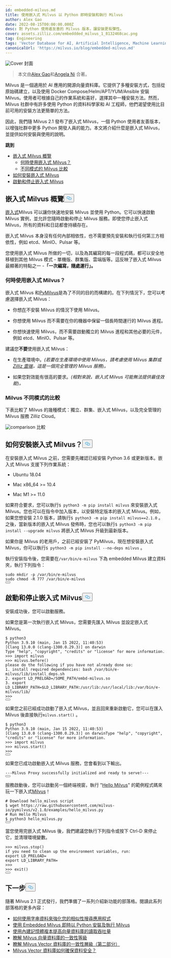 ```yaml
---
id: embedded-milvus.md
title: 使用嵌入式 Milvus 以 Python 即時安裝和執行 Milvus
author: Alex Gao
date: 2022-08-15T00:00:00.000Z
desc: 對 Python 使用者友善的 Milvus 版本，讓安裝更有彈性。
cover: assets.zilliz.com/embeddded_milvus_1_8132468cac.png
tag: Engineering
tags: 'Vector Database for AI, Artificial Intelligence, Machine Learning'
canonicalUrl: 'https://milvus.io/blog/embedded-milvus.md'
---
```

<p>
  
   <span class="img-wrapper"> <img translate="no" src="https://assets.zilliz.com/embeddded_milvus_1_8132468cac.png" alt="Cover" class="doc-image" id="cover" />
   </span> <span class="img-wrapper"> <span>封面</span> </span></p>
<blockquote>
<p>本文由<a href="https://github.com/soothing-rain/">Alex Gao</a>和<a href="https://www.linkedin.com/in/yiyun-n-2aa713163/">Angela Ni</a> 合著。</p>
</blockquote>
<p>Milvus 是一個適用於 AI 應用的開源向量資料庫。它提供了多種安裝方式，包括從原始碼建立，以及使用 Docker Compose/Helm/APT/YUM/Ansible 安裝 Milvus。使用者可根據自己的作業系統和喜好，選擇其中一種安裝方法。然而，Milvus 社群中有許多使用 Python 的資料科學家和 AI 工程師，他們渴望使用比目前可用的安裝方法更簡單的方法。</p>
<p>因此，我們隨 Milvus 2.1 發布了嵌入式 Milvus，一個 Python 使用者友善版本，以增強社群中更多 Python 開發人員的能力。本文將介紹什麼是嵌入式 Milvus，並提供如何安裝與使用的說明。</p>
<p><strong>跳到</strong></p>
<ul>
<li><a href="#An-overview-of-embedded-Milvus">嵌入式 Milvus 概覽</a><ul>
<li><a href="#When-to-use-embedded-Milvus">何時使用嵌入式 Milvus？</a></li>
<li><a href="#A-comparison-of-different-modes-of-Milvus">不同模式的 Milvus 比較</a></li>
</ul></li>
<li><a href="#How-to-install-embedded-Milvus">如何安裝嵌入式 Milvus</a></li>
<li><a href="#Start-and-stop-embedded-Milvus">啟動和停止嵌入式 Milvus</a></li>
</ul>
<h2 id="An-overview-of-embedded-Milvus" class="common-anchor-header">嵌入式 Milvus 概覽<button data-href="#An-overview-of-embedded-Milvus" class="anchor-icon" translate="no">
      <svg translate="no"
        aria-hidden="true"
        focusable="false"
        height="20"
        version="1.1"
        viewBox="0 0 16 16"
        width="16"
      >
        <path
          fill="#0092E4"
          fill-rule="evenodd"
          d="M4 9h1v1H4c-1.5 0-3-1.69-3-3.5S2.55 3 4 3h4c1.45 0 3 1.69 3 3.5 0 1.41-.91 2.72-2 3.25V8.59c.58-.45 1-1.27 1-2.09C10 5.22 8.98 4 8 4H4c-.98 0-2 1.22-2 2.5S3 9 4 9zm9-3h-1v1h1c1 0 2 1.22 2 2.5S13.98 12 13 12H9c-.98 0-2-1.22-2-2.5 0-.83.42-1.64 1-2.09V6.25c-1.09.53-2 1.84-2 3.25C6 11.31 7.55 13 9 13h4c1.45 0 3-1.69 3-3.5S14.5 6 13 6z"
        ></path>
      </svg>
    </button></h2><p><a href="https://github.com/milvus-io/embd-milvus">嵌入式</a>Milvus 可以讓你快速地安裝 Milvus 並使用 Python。它可以快速啟動 Milvus 實例，並允許您隨時啟動和停止 Milvus 服務。即使您停止嵌入式 Milvus，所有的資料和日誌都會持續存在。</p>
<p>嵌入式 Milvus 本身沒有任何內部相依性，也不需要預先安裝和執行任何第三方相依性，例如 etcd、MinIO、Pulsar 等。</p>
<p>您使用嵌入式 Milvus 所做的一切，以及為其編寫的每一段程式碼，都可以安全地移植到其他 Milvus 模式 - 單機版、群集版、雲端版等。這反映了嵌入式 Milvus 最顯著的特點之一 -<strong>「一次編寫，隨處運行」。</strong></p>
<h3 id="When-to-use-embedded-Milvus" class="common-anchor-header">何時使用嵌入式 Milvus？</h3><p>嵌入式 Milvus 和<a href="https://milvus.io/docs/v2.1.x/install-pymilvus.md">PyMilvus</a>是為了不同的目的而構建的。在下列情況下，您可以考慮選擇嵌入式 Milvus：</p>
<ul>
<li><p>你想<a href="https://milvus.io/docs/v2.1.x/install_standalone-docker.md">在</a>不安裝 Milvus 的情況下使用 Milvus。</p></li>
<li><p>你想使用 Milvus 而不需要在你的機器中保留一個長時間運行的 Milvus 進程。</p></li>
<li><p>你想快速使用 Milvus，而不需要啟動獨立的 Milvus 進程和其他必要的元件，例如 etcd、MinIO、Pulsar 等。</p></li>
</ul>
<p>建議您<strong>不要</strong>使用嵌入式 Milvus：</p>
<ul>
<li><p>在生產環境中。<em>(若要在生產環境中使用 Milvus，請考慮使用 Milvus 集群或<a href="https://zilliz.com/cloud">Zilliz 雲端</a>，這是一個完全管理的 Milvus 服務</em>)<em>。</em></p></li>
<li><p>如果您對效能有很高的要求。<em>(相對來說，嵌入式 Milvus 可能無法提供最佳效能</em>)<em>。</em></p></li>
</ul>
<h3 id="A-comparison-of-different-modes-of-Milvus" class="common-anchor-header">Milvus 不同模式的比較</h3><p>下表比較了 Milvus 的幾種模式：獨立、群集、嵌入式 Milvus，以及完全管理的 Milvus 服務 Zilliz Cloud。</p>
<p>
  
   <span class="img-wrapper"> <img translate="no" src="https://assets.zilliz.com/comparison_ebcd7c5b07.jpeg" alt="comparison" class="doc-image" id="comparison" />
   </span> <span class="img-wrapper"> <span>比較</span> </span></p>
<h2 id="How-to-install-embedded-Milvus" class="common-anchor-header">如何安裝嵌入式 Milvus？<button data-href="#How-to-install-embedded-Milvus" class="anchor-icon" translate="no">
      <svg translate="no"
        aria-hidden="true"
        focusable="false"
        height="20"
        version="1.1"
        viewBox="0 0 16 16"
        width="16"
      >
        <path
          fill="#0092E4"
          fill-rule="evenodd"
          d="M4 9h1v1H4c-1.5 0-3-1.69-3-3.5S2.55 3 4 3h4c1.45 0 3 1.69 3 3.5 0 1.41-.91 2.72-2 3.25V8.59c.58-.45 1-1.27 1-2.09C10 5.22 8.98 4 8 4H4c-.98 0-2 1.22-2 2.5S3 9 4 9zm9-3h-1v1h1c1 0 2 1.22 2 2.5S13.98 12 13 12H9c-.98 0-2-1.22-2-2.5 0-.83.42-1.64 1-2.09V6.25c-1.09.53-2 1.84-2 3.25C6 11.31 7.55 13 9 13h4c1.45 0 3-1.69 3-3.5S14.5 6 13 6z"
        ></path>
      </svg>
    </button></h2><p>在安裝嵌入式 Milvus 之前，您需要先確認已經安裝 Python 3.6 或更新版本。嵌入式 Milvus 支援下列作業系統：</p>
<ul>
<li><p>Ubuntu 18.04</p></li>
<li><p>Mac x86_64 &gt;= 10.4</p></li>
<li><p>Mac M1 &gt;= 11.0</p></li>
</ul>
<p>如果符合要求，您可以執行<code translate="no">$ python3 -m pip install milvus</code> 來安裝嵌入式 Milvus。您也可以在指令中加入版本，以安裝特定版本的嵌入式 Milvus。例如，如果您想安裝 2.1.0 版本，請執行<code translate="no">$ python3 -m pip install milvus==2.1.0</code> 。之後，當新版本的嵌入式 Milvus 發佈時，您也可以執行<code translate="no">$ python3 -m pip install --upgrade milvus</code> 將嵌入式 Milvus 升級到最新版本。</p>
<p>如果你是 Milvus 的老用戶，之前已經安裝了 PyMilvus，現在想安裝嵌入式 Milvus，你可以執行<code translate="no">$ python3 -m pip install --no-deps milvus</code> 。</p>
<p>執行安裝指令後，您需要在<code translate="no">/var/bin/e-milvus</code> 下為 embedded Milvus 建立資料夾，執行下列指令：</p>
<pre><code translate="no"><span class="hljs-built_in">sudo</span> <span class="hljs-built_in">mkdir</span> -p /var/bin/e-milvus
<span class="hljs-built_in">sudo</span> <span class="hljs-built_in">chmod</span> -R 777 /var/bin/e-milvus
<button class="copy-code-btn"></button></code></pre>
<h2 id="Start-and-stop-embedded-Milvus" class="common-anchor-header">啟動和停止嵌入式 Milvus<button data-href="#Start-and-stop-embedded-Milvus" class="anchor-icon" translate="no">
      <svg translate="no"
        aria-hidden="true"
        focusable="false"
        height="20"
        version="1.1"
        viewBox="0 0 16 16"
        width="16"
      >
        <path
          fill="#0092E4"
          fill-rule="evenodd"
          d="M4 9h1v1H4c-1.5 0-3-1.69-3-3.5S2.55 3 4 3h4c1.45 0 3 1.69 3 3.5 0 1.41-.91 2.72-2 3.25V8.59c.58-.45 1-1.27 1-2.09C10 5.22 8.98 4 8 4H4c-.98 0-2 1.22-2 2.5S3 9 4 9zm9-3h-1v1h1c1 0 2 1.22 2 2.5S13.98 12 13 12H9c-.98 0-2-1.22-2-2.5 0-.83.42-1.64 1-2.09V6.25c-1.09.53-2 1.84-2 3.25C6 11.31 7.55 13 9 13h4c1.45 0 3-1.69 3-3.5S14.5 6 13 6z"
        ></path>
      </svg>
    </button></h2><p>安裝成功後，您可以啟動服務。</p>
<p>如果您是第一次執行嵌入式 Milvus，您需要先匯入 Milvus 並設定嵌入式 Milvus。</p>
<pre><code translate="no">$ python3
Python 3.9.10 (main, Jan 15 2022, 11:40:53)
[Clang 13.0.0 (clang-1300.0.29.3)] on darwin
Type <span class="hljs-string">&quot;help&quot;</span>, <span class="hljs-string">&quot;copyright&quot;</span>, <span class="hljs-string">&quot;credits&quot;</span> or <span class="hljs-string">&quot;license&quot;</span> <span class="hljs-keyword">for</span> more information.
&gt;&gt;&gt; import milvus
&gt;&gt;&gt; milvus.before()
please <span class="hljs-keyword">do</span> the following <span class="hljs-keyword">if</span> you have not already <span class="hljs-keyword">done</span> so:
1. install required dependencies: bash /var/bin/e-milvus/lib/install_deps.sh
2. <span class="hljs-built_in">export</span> LD_PRELOAD=/SOME_PATH/embd-milvus.so
3. <span class="hljs-built_in">export</span> LD_LIBRARY_PATH=<span class="hljs-variable">$LD_LIBRARY_PATH</span>:/usr/lib:/usr/local/lib:/var/bin/e-milvus/lib/
&gt;&gt;&gt;
<button class="copy-code-btn"></button></code></pre>
<p>如果您之前已經成功啟動了嵌入式 Milvus，並且回來重新啟動它，您可以在匯入 Milvus 後直接執行<code translate="no">milvus.start()</code> 。</p>
<pre><code translate="no">$ python3
Python <span class="hljs-number">3.9</span><span class="hljs-number">.10</span> (main, Jan <span class="hljs-number">15</span> <span class="hljs-number">2022</span>, <span class="hljs-number">11</span>:<span class="hljs-number">40</span>:<span class="hljs-number">53</span>)
[Clang <span class="hljs-number">13.0</span><span class="hljs-number">.0</span> (clang-<span class="hljs-number">1300.0</span><span class="hljs-number">.29</span><span class="hljs-number">.3</span>)] on darwinType <span class="hljs-string">&quot;help&quot;</span>, <span class="hljs-string">&quot;copyright&quot;</span>, <span class="hljs-string">&quot;credits&quot;</span> <span class="hljs-keyword">or</span> <span class="hljs-string">&quot;license&quot;</span> <span class="hljs-keyword">for</span> more information.
<span class="hljs-meta">&gt;&gt;&gt; </span><span class="hljs-keyword">import</span> milvus
<span class="hljs-meta">&gt;&gt;&gt; </span>milvus.start()
&gt;&gt;&gt;
<button class="copy-code-btn"></button></code></pre>
<p>如果您已成功啟動嵌入式 Milvus 服務，您會看到以下輸出。</p>
<pre><code translate="no">---<span class="hljs-title class_">Milvus</span> <span class="hljs-title class_">Proxy</span> successfully initialized and ready to serve!---
<button class="copy-code-btn"></button></code></pre>
<p>服務啟動後，您可以啟動另一個終端視窗，執行 &quot;<a href="https://github.com/milvus-io/embd-milvus/blob/main/milvus/examples/hello_milvus.py">Hello Milvus</a>&quot; 的範例程式碼來玩一下嵌入式<a href="https://github.com/milvus-io/embd-milvus/blob/main/milvus/examples/hello_milvus.py">Milvus</a>！</p>
<pre><code translate="no"><span class="hljs-comment"># Download hello_milvus script</span>
$ wget https://raw.githubusercontent.com/milvus-io/pymilvus/v2.1.0/examples/hello_milvus.py
<span class="hljs-comment"># Run Hello Milvus </span>
$ python3 hello_milvus.py
<button class="copy-code-btn"></button></code></pre>
<p>當您使用完嵌入式 Milvus 後，我們建議您執行下列指令或按下 Ctrl-D 來停止它，並清理環境變數。</p>
<pre><code translate="no">&gt;&gt;&gt; milvus.stop()
<span class="hljs-keyword">if</span> you need to clean up the environment variables, run:
<span class="hljs-built_in">export</span> LD_PRELOAD=
<span class="hljs-built_in">export</span> LD_LIBRARY_PATH=
&gt;&gt;&gt;
&gt;&gt;&gt; <span class="hljs-built_in">exit</span>()
<button class="copy-code-btn"></button></code></pre>
<h2 id="Whats-next" class="common-anchor-header">下一步<button data-href="#Whats-next" class="anchor-icon" translate="no">
      <svg translate="no"
        aria-hidden="true"
        focusable="false"
        height="20"
        version="1.1"
        viewBox="0 0 16 16"
        width="16"
      >
        <path
          fill="#0092E4"
          fill-rule="evenodd"
          d="M4 9h1v1H4c-1.5 0-3-1.69-3-3.5S2.55 3 4 3h4c1.45 0 3 1.69 3 3.5 0 1.41-.91 2.72-2 3.25V8.59c.58-.45 1-1.27 1-2.09C10 5.22 8.98 4 8 4H4c-.98 0-2 1.22-2 2.5S3 9 4 9zm9-3h-1v1h1c1 0 2 1.22 2 2.5S13.98 12 13 12H9c-.98 0-2-1.22-2-2.5 0-.83.42-1.64 1-2.09V6.25c-1.09.53-2 1.84-2 3.25C6 11.31 7.55 13 9 13h4c1.45 0 3-1.69 3-3.5S14.5 6 13 6z"
        ></path>
      </svg>
    </button></h2><p>隨著 Milvus 2.1 正式發行，我們準備了一系列介紹新功能的部落格。閱讀此系列部落格的更多內容：</p>
<ul>
<li><a href="https://milvus.io/blog/2022-08-08-How-to-use-string-data-to-empower-your-similarity-search-applications.md">如何使用字串資料來強化您的相似性搜尋應用程式</a></li>
<li><a href="https://milvus.io/blog/embedded-milvus.md">使用 Embedded Milvus 即時以 Python 安裝及執行 Milvus</a></li>
<li><a href="https://milvus.io/blog/in-memory-replicas.md">使用內建記憶體複本提高向量資料庫的讀取吞吐量</a></li>
<li><a href="https://milvus.io/blog/understanding-consistency-levels-in-the-milvus-vector-database.md">瞭解 Milvus 向量資料庫的一致性等級</a></li>
<li><a href="https://milvus.io/blog/understanding-consistency-levels-in-the-milvus-vector-database-2.md">瞭解 Milvus Vector 資料庫的一致性層級（第二部分）</a></li>
<li><a href="https://milvus.io/blog/data-security.md">Milvus Vector 資料庫如何確保資料安全？</a></li>
</ul>
